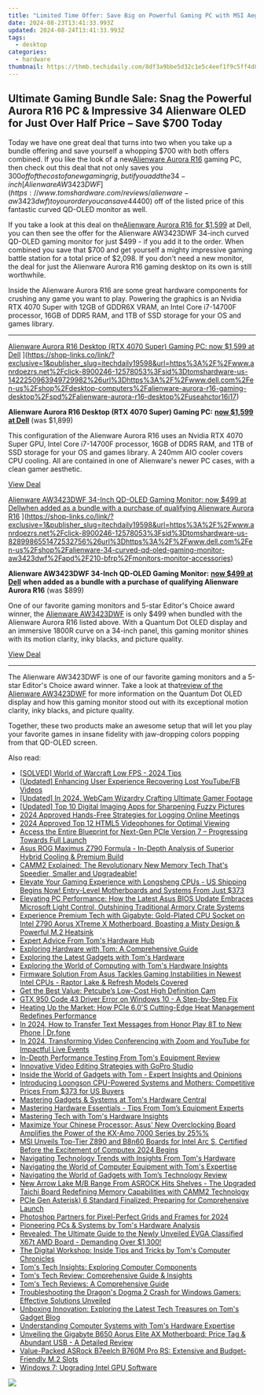 ```yaml
---
title: "Limited Time Offer: Save Big on Powerful Gaming PC with MSI Aegis R2 Configuration (RTX 4070 & Core I7-14700KF) for Less than $1,600"
date: 2024-08-23T13:41:33.993Z
updated: 2024-08-24T13:41:33.993Z
tags:
  - desktop
categories:
  - hardware
thumbnail: https://thmb.techidaily.com/8df3a9bbe5d32c1e5c4eef1f9c5ff4d8504e6e33195196712a21a9cd7ef927c8.jpg
---
```


## Ultimate Gaming Bundle Sale: Snag the Powerful Aurora R16 PC & Impressive 34 Alienware OLED for Just Over Half Price – Save $700 Today

Today we have one great deal that turns into two when you take up a bundle offering and save yourself a whopping $700 with both offers combined. If you like the look of a new[Alienware Aurora R16](https://www.tomshardware.com/reviews/alienware-aurora-r16) gaming PC, then check out this deal that not only saves you $300 off of the cost of a new gaming rig, but if you add the 34-inch[Alienware AW3423DWF](https://www.tomshardware.com/reviews/alienware-aw3423dwf) to your order you can save 44% ($400) off of the listed price of this fantastic curved QD-OLED monitor as well.

 If you take a look at this deal on the[Alienware Aurora R16 for $1,599](https://shop-links.co/link/?exclusive=1&publisher_slug=itechdaily19598&url=https%3A%2F%2Fwww.anrdoezrs.net%2Fclick-8900246-12578053%3Fsid%3Dtomshardware-us-2552109866798007269%26url%3Dhttps%3A%2F%2Fwww.dell.com%2Fen-us%2Fshop%2Fdesktop-computers%2Falienware-aurora-r16-gaming-desktop%2Fspd%2Falienware-aurora-r16-desktop%2Fuseahctor16i17) at Dell, you can then see the offer for the Alienware AW3423DWF 34-inch curved QD-OLED gaming monitor for just $499 - if you add it to the order. When combined you save that $700 and get yourself a mighty impressive gaming battle station for a total price of $2,098\. If you don't need a new monitor, the deal for just the Alienware Aurora R16 gaming desktop on its own is still worthwhile.

 Inside the Alienware Aurora R16 are some great hardware components for crushing any game you want to play. Powering the graphics is an Nvidia RTX 4070 Super with 12GB of GDDR6X VRAM, an Intel Core i7-14700F processor, 16GB of DDR5 RAM, and 1TB of SSD storage for your OS and games library.

---

[Alienware Aurora R16 Desktop (RTX 4070 Super) Gaming PC: now $1,599 at Dell](https://cdn.mos.cms.futurecdn.net/j9Ar8EpieBwBskeZ5TYvBm-200-100.png "Alienware Aurora R16 Desktop (RTX 4070 Super) Gaming PC: now $1,599 at Dell") ](https://shop-links.co/link/?exclusive=1&publisher_slug=itechdaily19598&url=https%3A%2F%2Fwww.anrdoezrs.net%2Fclick-8900246-12578053%3Fsid%3Dtomshardware-us-1422250963949729982%26url%3Dhttps%3A%2F%2Fwww.dell.com%2Fen-us%2Fshop%2Fdesktop-computers%2Falienware-aurora-r16-gaming-desktop%2Fspd%2Falienware-aurora-r16-desktop%2Fuseahctor16i17)

 **Alienware Aurora R16 Desktop (RTX 4070 Super) Gaming PC:** [**now $1,599 at Dell**](https://shop-links.co/link/?exclusive=1&publisher_slug=itechdaily19598&url=https%3A%2F%2Fwww.anrdoezrs.net%2Fclick-8900246-12578053%3Fsid%3Dtomshardware-us-4105539912223162879%26url%3Dhttps%3A%2F%2Fwww.dell.com%2Fen-us%2Fshop%2Fdesktop-computers%2Falienware-aurora-r16-gaming-desktop%2Fspd%2Falienware-aurora-r16-desktop%2Fuseahctor16i17) (was $1,899)  
  
 This configuration of the Alienware Aurora R16 uses an Nvidia RTX 4070 Super GPU, Intel Core i7-14700F processor, 16GB of DDR5 RAM, and 1TB of SSD storage for your OS and games library. A 240mm AIO cooler covers CPU cooling. All are contained in one of Alienware's newer PC cases, with a clean gamer aesthetic.

[View Deal](https://shop-links.co/link/?exclusive=1&publisher_slug=itechdaily19598&url=https%3A%2F%2Fwww.anrdoezrs.net%2Fclick-8900246-12578053%3Fsid%3Dtomshardware-us-1422250963949729982%26url%3Dhttps%3A%2F%2Fwww.dell.com%2Fen-us%2Fshop%2Fdesktop-computers%2Falienware-aurora-r16-gaming-desktop%2Fspd%2Falienware-aurora-r16-desktop%2Fuseahctor16i17)

[Alienware AW3423DWF 34-Inch QD-OLED Gaming Monitor:&nbsp;now $499 at Dellwhen added as a bundle with a purchase of qualifying Alienware Aurora R16](https://cdn.mos.cms.futurecdn.net/V2XZiVjFfdYQCWbcJuwKHb-200-100.jpg "Alienware AW3423DWF 34-Inch QD-OLED Gaming Monitor:&nbsp;now $499 at Dellwhen added as a bundle with a purchase of qualifying Alienware Aurora R16") ](https://shop-links.co/link/?exclusive=1&publisher_slug=itechdaily19598&url=https%3A%2F%2Fwww.anrdoezrs.net%2Fclick-8900246-12578053%3Fsid%3Dtomshardware-us-8289986551472532756%26url%3Dhttps%3A%2F%2Fwww.dell.com%2Fen-us%2Fshop%2Falienware-34-curved-qd-oled-gaming-monitor-aw3423dwf%2Fapd%2F210-bfrp%2Fmonitors-monitor-accessories)

 **Alienware AW3423DWF 34-Inch QD-OLED Gaming Monitor:** [**now $499 at Dell**](https://shop-links.co/link/?exclusive=1&publisher_slug=itechdaily19598&url=https%3A%2F%2Fwww.anrdoezrs.net%2Fclick-8900246-12578053%3Fsid%3Dtomshardware-us-1275858206171996509%26url%3Dhttps%3A%2F%2Fwww.dell.com%2Fen-us%2Fshop%2Falienware-34-curved-qd-oled-gaming-monitor-aw3423dwf%2Fapd%2F210-bfrp%2Fmonitors-monitor-accessories)   **when added as a bundle with a purchase of qualifying Alienware Aurora R16** (was $899)  
  
 One of our favorite gaming monitors and 5-star Editor's Choice award winner, the [Alienware AW3423DWF](https://www.tomshardware.com/reviews/alienware-aw3423dwf) is only $499 when bundled with the Alienware Aurora R16 listed above. With a Quantum Dot OLED display and an immersive 1800R curve on a 34-inch panel, this gaming monitor shines with its motion clarity, inky blacks, and picture quality.

[View Deal](https://shop-links.co/link/?exclusive=1&publisher_slug=itechdaily19598&url=https%3A%2F%2Fwww.anrdoezrs.net%2Fclick-8900246-12578053%3Fsid%3Dtomshardware-us-8289986551472532756%26url%3Dhttps%3A%2F%2Fwww.dell.com%2Fen-us%2Fshop%2Falienware-34-curved-qd-oled-gaming-monitor-aw3423dwf%2Fapd%2F210-bfrp%2Fmonitors-monitor-accessories)

---

 The Alienware AW3423DWF is one of our favorite gaming monitors and a 5-star Editor's Choice award winner. Take a look at that[review of the Alienware AW3423DWF](https://www.tomshardware.com/reviews/alienware-aw3423dwf) for more information on the Quantum Dot OLED display and how this gaming monitor stood out with its exceptional motion clarity, inky blacks, and picture quality.

 Together, these two products make an awesome setup that will let you play your favorite games in insane fidelity with jaw-dropping colors popping from that QD-OLED screen.

<ins class="adsbygoogle"
     style="display:block"
     data-ad-format="autorelaxed"
     data-ad-client="ca-pub-7571918770474297"
     data-ad-slot="1223367746"></ins>



<ins class="adsbygoogle"
     style="display:block"
     data-ad-client="ca-pub-7571918770474297"
     data-ad-slot="8358498916"
     data-ad-format="auto"
     data-full-width-responsive="true"></ins>

<span class="atpl-alsoreadstyle">Also read:</span>
<div><ul>
<li><a href="https://win-answers.techidaily.com/1722997679336-solved-world-of-warcraft-low-fps-2024-tips/"><u>[SOLVED] World of Warcraft Low FPS - 2024 Tips</u></a></li>
<li><a href="https://facebook-clips.techidaily.com/updated-enhancing-user-experience-recovering-lost-youtubefb-videos/"><u>[Updated] Enhancing User Experience  Recovering Lost YouTube/FB Videos</u></a></li>
<li><a href="https://remote-screen-capture.techidaily.com/updated-in-2024-webcam-wizardry-crafting-ultimate-gamer-footage/"><u>[Updated] In 2024, WebCam Wizardry  Crafting Ultimate Gamer Footage</u></a></li>
<li><a href="https://some-guidance.techidaily.com/updated-top-10-digital-imaging-apps-for-sharpening-fuzzy-pictures/"><u>[Updated] Top 10 Digital Imaging Apps for Sharpening Fuzzy Pictures</u></a></li>
<li><a href="https://digital-screen-recording.techidaily.com/2024-approved-hands-free-strategies-for-logging-online-meetings/"><u>2024 Approved  Hands-Free Strategies for Logging Online Meetings</u></a></li>
<li><a href="https://article-knowledge.techidaily.com/2024-approved-top-12-html5-videophones-for-optimal-viewing/"><u>2024 Approved  Top 12 HTML5 Videophones for Optimal Viewing</u></a></li>
<li><a href="https://hardware-updates.techidaily.com/access-the-entire-blueprint-for-next-gen-pcie-version-7-progressing-towards-full-launch/"><u>Access the Entire Blueprint for Next-Gen PCIe Version 7 – Progressing Towards Full Launch</u></a></li>
<li><a href="https://hardware-updates.techidaily.com/asus-rog-maximus-z790-formula-in-depth-analysis-of-superior-hybrid-cooling-and-premium-build/"><u>Asus ROG Maximus Z790 Formula - In-Depth Analysis of Superior Hybrid Cooling & Premium Build</u></a></li>
<li><a href="https://hardware-updates.techidaily.com/1723862866140-camm2-explained-the-revolutionary-new-memory-tech-thats-speedier-smaller-and-upgradeable/"><u>CAMM2 Explained: The Revolutionary New Memory Tech That's Speedier, Smaller and Upgradeable!</u></a></li>
<li><a href="https://hardware-updates.techidaily.com/1723862871446-elevate-your-gaming-experience-with-longsheng-cpus-us-shipping-begins-now-entry-level-motherboards-and-systems-from-just-373/"><u>Elevate Your Gaming Experience with Longsheng CPUs - US Shipping Begins Now! Entry-Level Motherboards and Systems From Just $373</u></a></li>
<li><a href="https://hardware-updates.techidaily.com/elevating-pc-performance-how-the-latest-asus-bios-update-embraces-microsoft-light-control-outshining-traditional-armory-crate-systems/"><u>Elevating PC Performance: How the Latest Asus BIOS Update Embraces Microsoft Light Control, Outshining Traditional Armory Crate Systems</u></a></li>
<li><a href="https://hardware-updates.techidaily.com/experience-premium-tech-with-gigabyte-gold-plated-cpu-socket-on-intel-z790-aorus-xtreme-x-motherboard-boasting-a-misty-design-and-powerful-m2-heatsink/"><u>Experience Premium Tech with Gigabyte: Gold-Plated CPU Socket on Intel Z790 Aorus XTreme X Motherboard, Boasting a Misty Design & Powerful M.2 Heatsink</u></a></li>
<li><a href="https://hardware-updates.techidaily.com/expert-advice-from-toms-hardware-hub/"><u>Expert Advice From Tom's Hardware Hub</u></a></li>
<li><a href="https://hardware-updates.techidaily.com/exploring-hardware-with-tom-a-comprehensive-guide/"><u>Exploring Hardware with Tom: A Comprehensive Guide</u></a></li>
<li><a href="https://hardware-updates.techidaily.com/exploring-the-latest-gadgets-with-toms-hardware/"><u>Exploring the Latest Gadgets with Tom's Hardware</u></a></li>
<li><a href="https://hardware-updates.techidaily.com/exploring-the-world-of-computing-with-toms-hardware-insights/"><u>Exploring the World of Computing with Tom's Hardware Insights</u></a></li>
<li><a href="https://hardware-updates.techidaily.com/firmware-solution-from-asus-tackles-gaming-instabilities-in-newest-intel-cpus-raptor-lake-and-refresh-models-covered/"><u>Firmware Solution From Asus Tackles Gaming Instabilities in Newest Intel CPUs - Raptor Lake & Refresh Models Covered</u></a></li>
<li><a href="https://buynow-info.techidaily.com/get-the-best-value-petcubes-low-cost-high-definition-cam/"><u>Get the Best Value: Petcube’s Low-Cost High Definition Cam</u></a></li>
<li><a href="https://driver-error.techidaily.com/gtx-950-code-43-driver-error-on-windows-10-a-step-by-step-fix/"><u>GTX 950 Code 43 Driver Error on Windows 10 - A Step-by-Step Fix</u></a></li>
<li><a href="https://hardware-updates.techidaily.com/heating-up-the-market-how-pcie-60s-cutting-edge-heat-management-redefines-performance/"><u>Heating Up the Market: How PCIe 6.0'S Cutting-Edge Heat Management Redefines Performance</u></a></li>
<li><a href="https://android-transfer.techidaily.com/in-2024-how-to-transfer-text-messages-from-honor-play-8t-to-new-phone-drfone-by-drfone-transfer-from-android-transfer-from-android/"><u>In 2024, How to Transfer Text Messages from Honor Play 8T to New Phone | Dr.fone</u></a></li>
<li><a href="https://some-skills.techidaily.com/in-2024-transforming-video-conferencing-with-zoom-and-youtube-for-impactful-live-events/"><u>In 2024, Transforming Video Conferencing with Zoom and YouTube for Impactful Live Events</u></a></li>
<li><a href="https://hardware-updates.techidaily.com/in-depth-performance-testing-from-toms-equipment-review/"><u>In-Depth Performance Testing From Tom's Equipment Review</u></a></li>
<li><a href="https://extra-hints.techidaily.com/innovative-video-editing-strategies-with-gopro-studio/"><u>Innovative Video Editing Strategies with GoPro Studio</u></a></li>
<li><a href="https://hardware-updates.techidaily.com/inside-the-world-of-gadgets-with-tom-expert-insights-and-opinions/"><u>Inside the World of Gadgets with Tom - Expert Insights and Opinions</u></a></li>
<li><a href="https://hardware-updates.techidaily.com/introducing-loongson-cpu-powered-systems-and-mothers-competitive-prices-from-373-for-us-buyers/"><u>Introducing Loongson CPU-Powered Systems and Mothers: Competitive Prices From $373 for US Buyers</u></a></li>
<li><a href="https://hardware-updates.techidaily.com/mastering-gadgets-and-systems-at-toms-hardware-central/"><u>Mastering Gadgets & Systems at Tom's Hardware Central</u></a></li>
<li><a href="https://hardware-updates.techidaily.com/mastering-hardware-essentials-tips-from-toms-equipment-experts/"><u>Mastering Hardware Essentials - Tips From Tom’s Equipment Experts</u></a></li>
<li><a href="https://hardware-updates.techidaily.com/mastering-tech-with-toms-hardware-insights/"><u>Mastering Tech with Tom's Hardware Insights</u></a></li>
<li><a href="https://hardware-updates.techidaily.com/maximize-your-chinese-processor-asus-new-overclocking-board-amplifies-the-power-of-the-kx-amo-7000-series-by-25/"><u>Maximize Your Chinese Processor: Asus' New Overclocking Board Amplifies the Power of the KX-Amo 7000 Series by 25%%</u></a></li>
<li><a href="https://hardware-updates.techidaily.com/1723862873248-msi-unveils-top-tier-z890-and-b8n60-boards-for-intel-arc-s-certified-before-the-excitement-of-computex-2024-begins/"><u>MSI Unveils Top-Tier Z890 and B8n60 Boards for Intel Arc S, Certified Before the Excitement of Computex 2024 Begins</u></a></li>
<li><a href="https://hardware-updates.techidaily.com/navigating-technology-trends-with-insights-from-toms-hardware/"><u>Navigating Technology Trends with Insights From Tom's Hardware</u></a></li>
<li><a href="https://hardware-updates.techidaily.com/navigating-the-world-of-computer-equipment-with-toms-expertise/"><u>Navigating the World of Computer Equipment with Tom's Expertise</u></a></li>
<li><a href="https://hardware-updates.techidaily.com/navigating-the-world-of-gadgets-with-toms-technology-review/"><u>Navigating the World of Gadgets with Tom’s Technology Review</u></a></li>
<li><a href="https://hardware-updates.techidaily.com/new-arrow-lake-mb-range-from-asrock-hits-shelves-the-upgraded-taichi-board-redefining-memory-capabilities-with-camm2-technology/"><u>New Arrow Lake M/B Range From ASROCK Hits Shelves - The Upgraded Taichi Board Redefining Memory Capabilities with CAMM2 Technology</u></a></li>
<li><a href="https://hardware-updates.techidaily.com/pcie-gen-asterisk-6-standard-finalized-preparing-for-comprehensive-launch/"><u>PCIe Gen Asterisk) 6 Standard Finalized: Preparing for Comprehensive Launch</u></a></li>
<li><a href="https://article-knowledge.techidaily.com/photoshop-partners-for-pixel-perfect-grids-and-frames-for-2024/"><u>Photoshop Partners for Pixel-Perfect Grids and Frames for 2024</u></a></li>
<li><a href="https://hardware-updates.techidaily.com/pioneering-pcs-and-systems-by-toms-hardware-analysis/"><u>Pioneering PCs & Systems by Tom's Hardware Analysis</u></a></li>
<li><a href="https://hardware-updates.techidaily.com/1723862859663-revealed-the-ultimate-guide-to-the-newly-unveiled-evga-classified-x67t-amd-board-demanding-over-1300/"><u>Revealed: The Ultimate Guide to the Newly Unveiled EVGA Classified X67t AMD Board - Demanding Over $1,300!</u></a></li>
<li><a href="https://hardware-updates.techidaily.com/the-digital-workshop-inside-tips-and-tricks-by-toms-computer-chronicles/"><u>The Digital Workshop: Inside Tips and Tricks by Tom's Computer Chronicles</u></a></li>
<li><a href="https://hardware-updates.techidaily.com/toms-tech-insights-exploring-computer-components/"><u>Tom's Tech Insights: Exploring Computer Components</u></a></li>
<li><a href="https://hardware-updates.techidaily.com/toms-tech-review-comprehensive-guide-and-insights/"><u>Tom's Tech Review: Comprehensive Guide & Insights</u></a></li>
<li><a href="https://hardware-updates.techidaily.com/toms-tech-reviews-a-comprehensive-guide/"><u>Tom's Tech Reviews: A Comprehensive Guide</u></a></li>
<li><a href="https://win-able.techidaily.com/troubleshooting-the-dragons-dogma-2-crash-for-windows-gamers-effective-solutions-unveiled/"><u>Troubleshooting the Dragon's Dogma 2 Crash for Windows Gamers: Effective Solutions Unveiled</u></a></li>
<li><a href="https://hardware-updates.techidaily.com/unboxing-innovation-exploring-the-latest-tech-treasures-on-toms-gadget-blog/"><u>Unboxing Innovation: Exploring the Latest Tech Treasures on Tom's Gadget Blog</u></a></li>
<li><a href="https://hardware-updates.techidaily.com/understanding-computer-systems-with-toms-hardware-expertise/"><u>Understanding Computer Systems with Tom's Hardware Expertise</u></a></li>
<li><a href="https://hardware-updates.techidaily.com/unveiling-the-gigabyte-b650-aorus-elite-ax-motherboard-price-tag-and-abundant-usb-a-detailed-review/"><u>Unveiling the Gigabyte B650 Aorus Elite AX Motherboard: Price Tag & Abundant USB - A Detailed Review</u></a></li>
<li><a href="https://hardware-updates.techidaily.com/value-packed-asrock-b7eelch-b760m-pro-rs-extensive-and-budget-friendly-m2-slots/"><u>Value-Packed ASRock B7eelch B760M Pro RS: Extensive and Budget-Friendly M.2 Slots</u></a></li>
<li><a href="https://graphic-issues.techidaily.com/windows-7-upgrading-intel-gpu-software/"><u>Windows 7: Upgrading Intel GPU Software</u></a></li>
</ul></div>

<!-- affiliate ads begin -->
<a href="https://secure.2checkout.com/order/checkout.php?PRODS=4728277&QTY=1&AFFILIATE=108875&CART=1"><img src="https://secure.avangate.com/images/merchant/f7f07e7dab09533bc71247a5b29a7373/products/1_iDeviceMessageBox.png" border="0"></a>
<!-- affiliate ads end -->